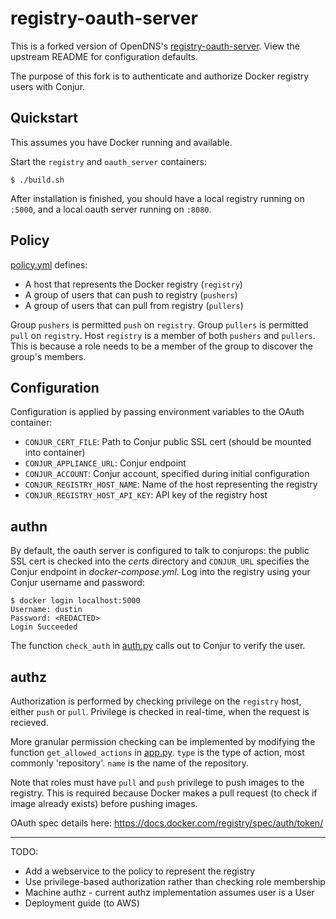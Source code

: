 # registry-oauth-server

This is a forked version of OpenDNS's [registry-oauth-server](https://github.com/opendns/registry-oauth-server). 
View the upstream README for configuration defaults.

The purpose of this fork is to authenticate and authorize Docker registry users with
Conjur.

## Quickstart

This assumes you have Docker running and available.

Start the `registry` and `oauth_server` containers:

```
$ ./build.sh
```

After installation is finished, you should have a local registry running on `:5000`,
and a local oauth server running on `:8080`.

## Policy

[policy.yml](policy.yml) defines:

* A host that represents the Docker registry (`registry`)
* A group of users that can push to registry (`pushers`)
* A group of users that can pull from registry (`pullers`)

Group `pushers` is permitted `push` on `registry`. Group `pullers` is permitted `pull` on `registry`.
Host `registry` is a member of both `pushers` and `pullers`. This is because a role needs to be a member of the group
to discover the group's members.

## Configuration

Configuration is applied by passing environment variables to the OAuth container:

* `CONJUR_CERT_FILE`: Path to Conjur public SSL cert (should be mounted into container)
* `CONJUR_APPLIANCE_URL`: Conjur endpoint
* `CONJUR_ACCOUNT`: Conjur account, specified during initial configuration
* `CONJUR_REGISTRY_HOST_NAME`: Name of the host representing the registry
* `CONJUR_REGISTRY_HOST_API_KEY`: API key of the registry host

## authn

By default, the oauth server is configured to talk to conjurops: the public SSL cert is checked into the 
*certs* directory and `CONJUR_URL` specifies the Conjur endpoint in *docker-compose.yml*. Log into the registry 
using your Conjur username and password:

```
$ docker login localhost:5000
Username: dustin
Password: <REDACTED>
Login Succeeded
```

The function `check_auth` in [auth.py](auth.py) calls out to Conjur to verify the user.

## authz

Authorization is performed by checking privilege on the `registry` host, either `push` or `pull`.
Privilege is checked in real-time, when the request is recieved.

More granular permission checking can be implemented by modifying the function `get_allowed_actions` in [app.py](app.py).
`type` is the type of action, most commonly 'repository'. `name` is the name of the repository.

Note that roles must have `pull` and `push` privilege to push images to the registry. This is required because
Docker makes a pull request (to check if image already exists) before pushing images.

OAuth spec details here: https://docs.docker.com/registry/spec/auth/token/

---

TODO:

* Add a webservice to the policy to represent the registry
* Use privilege-based authorization rather than checking role membership
* Machine authz - current authz implementation assumes user is a User
* Deployment guide (to AWS)

